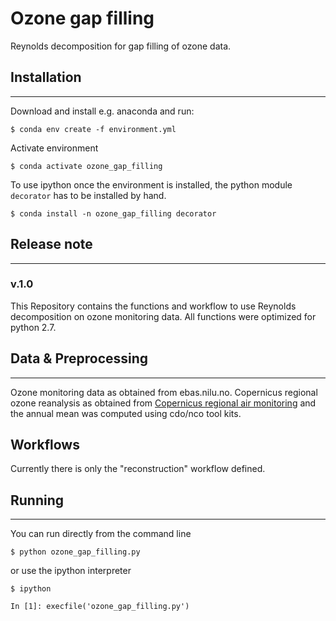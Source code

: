 # Ozone gap filling
Reynolds decomposition for gap filling of ozone data.

## Installation
-------------
Download and install e.g. anaconda and run:

`$ conda env create -f environment.yml`

Activate environment

`$ conda activate ozone_gap_filling`

To use ipython once the environment is installed, the python module `decorator` has to be installed by hand.

`$ conda install -n ozone_gap_filling decorator`

## Release note
-------------
### v.1.0

This Repository contains the functions and workflow to use Reynolds decomposition on ozone monitoring data.
All functions were optimized for python 2.7.

## Data & Preprocessing
------------------------
Ozone monitoring data as obtained from ebas.nilu.no.
Copernicus regional ozone reanalysis as obtained from [Copernicus regional air monitoring](https://ads.atmosphere.copernicus.eu/cdsapp#!/dataset/cams-europe-air-quality-forecasts?tab=form) and 
the annual mean was computed using cdo/nco tool kits.

## Workflows
Currently there is only the "reconstruction" workflow defined.

## Running
-----------
You can run directly from the command line

`$ python ozone_gap_filling.py`

or use the ipython interpreter

```ipython
$ ipython

In [1]: execfile('ozone_gap_filling.py')
```